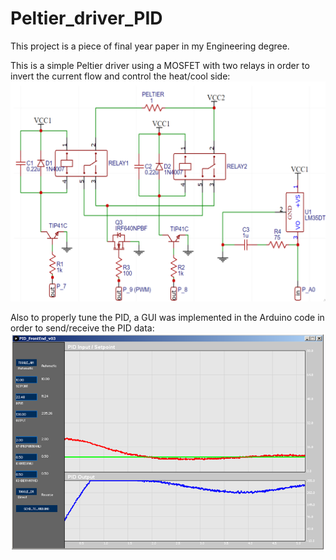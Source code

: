 # Peltier_driver_PID

This project is a piece of final year paper in my Engineering degree.  

This is a simple Peltier driver using a MOSFET with two relays in order to invert the current flow and control the heat/cool side:  
![alt text](https://github.com/rcharaba/Peltier_driver_PID/blob/master/peltier_driver_circuit.PNG)  
 
 
Also to properly tune the PID, a GUI was implemented in the Arduino code in order to send/receive the PID data:  
![alt text](https://github.com/rcharaba/Peltier_driver_PID/blob/master/pid_control.PNG)   
